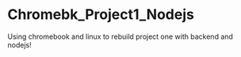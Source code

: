 # Chromebk_Project1_Nodejs
Using chromebook and linux to rebuild project one with backend and nodejs!
